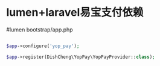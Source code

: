 # lumen+laravel易宝支付依赖


#lumen
bootstrap/app.php
```php

$app->configure('yop_pay');

$app->register(DishCheng\YopPay\YopPayProvider::class);
```



